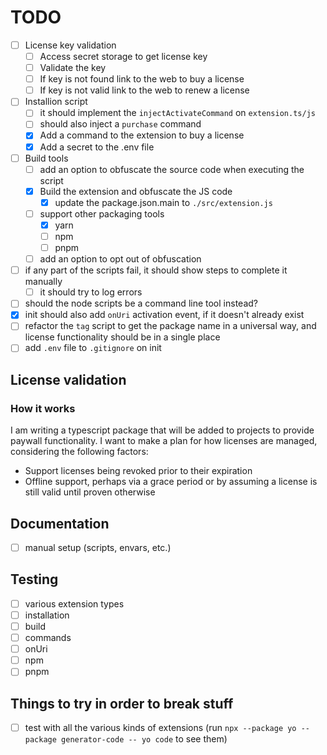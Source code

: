# TODO

- [ ] License key validation
  - [ ] Access secret storage to get license key
  - [ ] Validate the key
  - [ ] If key is not found link to the web to buy a license
  - [ ] If key is not valid link to the web to renew a license
- [ ] Installion script
  - [ ] it should implement the `injectActivateCommand` on `extension.ts/js`
  - [ ] should also inject a `purchase` command
  - [x] Add a command to the extension to buy a license
  - [x] Add a secret to the .env file
- [ ] Build tools
  - [ ] add an option to obfuscate the source code when executing the script
  - [x] Build the extension and obfuscate the JS code
    - [x] update the package.json.main to `./src/extension.js`
  - [ ] support other packaging tools
    - [x] yarn
    - [ ] npm
    - [ ] pnpm
  - [ ] add an option to opt out of obfuscation
- [ ] if any part of the scripts fail, it should show steps to complete it manually
  - [ ] it should try to log errors
- [ ] should the node scripts be a command line tool instead?
- [x] init should also add `onUri` activation event, if it doesn't already exist
- [ ] refactor the `tag` script to get the package name in a universal way, and license functionality should be in a single place
- [ ] add `.env` file to `.gitignore` on init

## License validation

### How it works

I am writing a typescript package that will be added to projects to provide paywall functionality. I want to make a plan for how licenses are managed, considering the following factors:

- Support licenses being revoked prior to their expiration
- Offline support, perhaps via a grace period or by assuming a license is still valid until proven otherwise

## Documentation

- [ ] manual setup (scripts, envars, etc.)

## Testing

- [ ] various extension types
- [ ] installation
- [ ] build
- [ ] commands
- [ ] onUri
- [ ] npm
- [ ] pnpm

## Things to try in order to break stuff

- [ ] test with all the various kinds of extensions (run `npx --package yo --package generator-code -- yo code` to see them)

